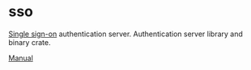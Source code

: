 # sso

[Single sign-on](https://en.wikipedia.org/wiki/Single_sign-on) authentication server. Authentication server library and binary crate.

[Manual](https://mojzu.net/sso/)
